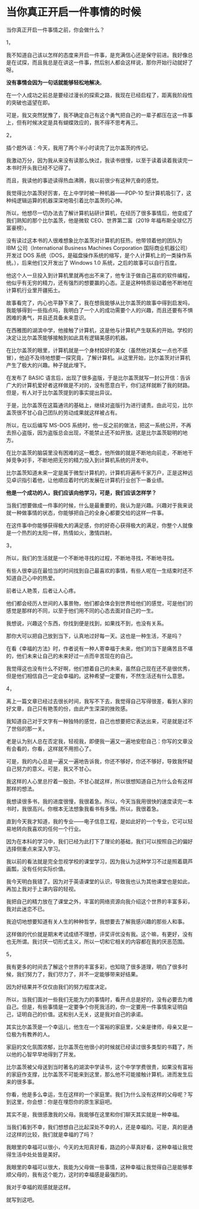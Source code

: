# 当你真正开启一件事情的时候

当你真正开启一件事情之前，你会做什么？

1，

我不知道自己该以怎样的态度来开启一件事，是充满信心还是保守前进。我好像总是在试探，而且我总是在讲这一件事，然后别人都会这样说，那你开始行动就好了呀。

**没有事情会因为一句话就能够轻松地解决**。

在一个人成功之前总是要经过漫长的探索之路，我现在已经启程了，距离我阶段性的突破也遥望在即。

可是，我又突然犹豫了，我不确定自己有这个勇气把自己的一辈子都压在这一件事上，但有时候决定是具有蝴蝶效应的，我不得不思考再三。

2，

插个题外话：今天，我用了两个半小时读完了比尔盖茨的传记。

我激动万分，因为我从来没有读那么快过，我读书很慢，以至于读着读着我读完一本书时开头我已经不记得了。

而且，我读他的事迹读得热血沸腾，我以前很少有这种亢奋的感觉。

我觉得比尔盖茨好厉害，在上中学时被一种机器——PDP-10 型计算机吸引了，这种纯逻辑运算的机器深深地吸引着比尔盖茨的心神。

所以，他想尽一切办法去了解计算机钻研计算机，在经历了很多事情后，他变成了我们熟知的那个比尔盖茨，他是微软 CEO、世界第二富（2019 年福布斯全球亿万富豪榜）。

没有读过这本书的人很难想象比尔盖茨对计算机的狂热，他带领着他的团队为 IBM 公司（International Business Machines Corporation 国际商业机器公司）开发过 DOS 系统（DOS，是磁盘操作系统的缩写，是个人计算机上的一类操作系统。），后来他们又开发出了 Windows 1.0 系统，之后的故事可以自行百度。

他这个人一旦投入到计算机里就再也出不来了，他专注于做自己喜欢的软件编程，他似乎有无穷的精力，还有强烈的想要赢的心态。正是这种特质驱动着他不断地在计算机行业里开疆拓土。

故事看完了，内心也平静下来了，我在想我能够从比尔盖茨的故事中得到启发吗，我能够得到一些指点吗，我明白了一个人的成功需要个人的兴趣，而且还要有不惧困难的勇气，并且还具备未来意识。

在西雅图的湖滨中学，他接触了计算机，这是他与计算机产生联系的开始。学校的决定让比尔盖茨能够接触到如此具有逻辑美感的机器。

在比尔盖茨的眼里，计算机就是一个身材姣好的美女（虽然他对美女一点也不感冒），他迫不及待地想要一探究竟，了解计算机。从这里开始，比尔盖茨对计算机产生了极大的兴趣。种子就此埋下。

在发布了 BASIC 语言后，出现了很多盗版，于是比尔盖茨就写一封公开信：告诉广大的计算机爱好者这样做是不对的，没有愿意白干，你们这样就断了我的财路。但是，有人对于比尔盖茨提到的事实提出异议。

于是，比尔盖茨在这篇通讯的基础上，继续对盗版行为进行谴责。由此可见，比尔盖茨很不甘心自己团队的劳动成果就这样被占有。

所以，在以后编写 MS-DOS 系统时，他一反之前的做法，把这一系统公开，不再去担心盗版，因为盗版总会出现，不能禁止还不如开放。这是比尔盖茨聪明的地方。

在比尔盖茨的脑袋里没有困难的这一概念，他所做的就是不断地向前走，不断地干掉竞争对手，不断地把无穷的精力投入到计算机系统的开发中。

比尔盖茨知道未来一定是属于微型计算机的，计算机将遍布千家万户，正是这种远见卓识指引着他，让他顺应着时代的发展在计算机行业创下一番业绩。

**他是一个成功的人，我们应该向他学习，可是，我们应该怎样学？**

当我们想要做成一件事的时候，什么是最重要的，我认为是兴趣。兴趣对于我来说就一种做事情的状态，你能够把自己的全身心都要交给的这样一件事。

在这件事中你能够获得极大的满足感，你的好奇心获得极大的满足，你整个人就像是一个热烈的太阳一样，热情如火，激情四射。

3，

所以，我们的生活就是一个不断地寻找的过程，不断地寻找，不断地寻找。

有些人很幸运在最恰当的时间找到自己最喜欢的事情，有些人呢在一生结束时还不知道自己心中的热爱。

前者让人艳羡，后者让人心疼。

他们都会经历人世间的人事景物，他们都会体会到世界给他们的感觉，可是他们的感觉是那样的不同，以至于他们用不同的心态去面对自己的一生。

我想说，兴趣这个东西，你找到便是找到，如果找不到，也没有关系。

那你大可以把自己放到当下，认真地过好每一天。这也是一种生活，不是吗？

在看《幸福的方法》时，作者说有一种人寄幸福于未来，他们的当下是痛苦且不堪的，他们未来让自己的未来好过一点而辛苦现在的自己。

我觉得这也没有什么不好啊，他们想着自己的未来，虽然自己现在还不是很优秀，但是他们相信自己一定会幸福的。这种希望一定要有，不然生活还有什么意思。

4，

离上一篇文章已经过去很长时间，我写不下去，我觉得自己写得很差，看到人家的好文章，自己只有艳羡的份，由此产生深深的挫败感。

我知道自己对于文字有一种独特的感觉，自己也想要把它表达出来，可是就是过不了世俗的那一关。

老是认为别人总在否定我，轻视我，即便我一遍又一遍地安慰自己：你写的文章没有会看的，你看，这样就不用担心了。

可是，我的内心总是一遍又一遍地告诉我，你还不够好，你还不够好，导致我怀疑自己努力的意义。可是，我又不甘心。

我这样的人心里总拧着一股劲，不甘心就这样，所以很想知道自己为什么会有这样那样的想法。

我想读很多书，我的进度很慢，我很着急。所以，今天当我用很快的速度读完一本书时，我很高兴。你根本无法想象我看书有多慢。所以，我很着急。

直到今天我才知道，我的专业——电子信息工程，是如此好的一个专业，它可以轻易地转向我喜欢的任何一个行业。

因为在本科的学习中，我们已经为此打下了理论的基础，我们可以按照自己的偏好选择侧重点来深入学习。

我以前的看法就是完全忽视学校的课堂学习，因为我认为这种学习不过是照着葫芦画瓢，没有任何实际价值。

我今天明白我错了。因为对于英语课堂的认识，导致我也认为其他课堂也是如此，再加上我对于上课内容的轻视。

我把自己的精力放在了课堂之外，丰富的网络资源向我介绍这个世界的丰富多彩，我对此迷恋不已。

我迫切地想要知道有关人生的种种哲学，我想要去了解我感兴趣的那些人和事。

这样做的代价就是期末考试成绩不理想，评奖评优没有我。这个嘛，有更好，没有也无所谓。我讨厌一切形式主义，所以一切和它相关的内容都在我的厌恶范围。

5，

我有更多的时间去了解这个世界的丰富多彩，也知晓了很多道理，明白了很多时候，我们努力了，我们尽力了，并不一定能够带来好结果。

因为好结果并不仅仅由我们的努力程度决定。

所以，当我们面对一些我们无能为力的事情时，看开点总是好的，没有必要去为难自己。但是，有些事情是一定要争个你死我活的，你一定要用一件事情来证明自己，证明自己的价值。这和别人无关，这是我对自己的承诺。

其实比尔盖茨是一个幸运儿，他生在一个富裕的家庭里，父亲是律师，母亲又是一位极为有教养的人。

家庭的文化氛围浓郁，比尔盖茨在他很小的时候就已经读过很多类型的书籍了，所以他的心智早早地得到了开发。

比尔盖茨被父母送到当时著名的湖滨中学读书，这个中学学费很贵，如果没有富裕的家庭作支撑，比尔盖茨不可能来到这里，那么他不可能接触计算机，进而发生后来的很多事。

你看，他是多么幸运，生在这样的一个家庭里。我们为什么没有这样的父母呢？写到这里，你会想：你是在埋怨你的原生家庭吧。

其实不是，我很感激我的父母。我能够在这里和你们聊天其实就是一种幸福。

当我们看到不幸，我们想想自己比起深处不幸的人，还是幸福的。可是，真的是通过这样的比较，我们就是幸福的了吗？

我眼里的幸福可以很小，今天的太阳真好看，路边的小草真好看，这种幸福让我觉得生活中处处皆是美好。

我眼里的幸福可以很大，我能为父母做一些事情，这种幸福让我觉得自己是能够孝顺父母的，我有这个能力，这时的幸福感是最强烈的。

我对于幸福的观感就是这样。

就写到这吧。
